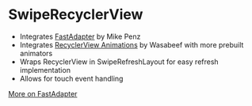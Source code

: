 # SwipeRecyclerView

* Integrates [FastAdapter](https://github.com/mikepenz/FastAdapter) by Mike Penz
* Integrates [RecyclerView Animations](https://github.com/wasabeef/recyclerview-animators) by Wasabeef with more prebuilt animators
* Wraps RecyclerView in SwipeRefreshLayout for easy refresh implementation
* Allows for touch event handling

[More on FastAdapter](http://blog.grafixartist.com/recyclerview-adapter-android-made-fast-easy/)